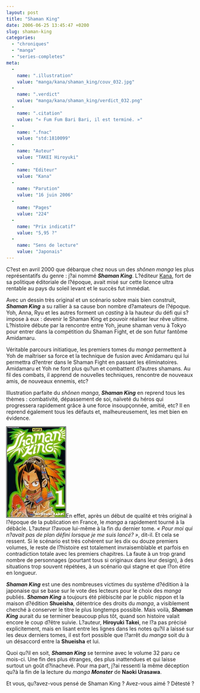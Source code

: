 ```yaml
---
layout: post
title: "Shaman King"
date: 2006-06-25 13:45:47 +0200
slug: shaman-king
categories:
  - "chroniques"
  - "manga"
  - "series-completes"
meta:
  -
    name: ".illustration"
    value: "manga/kana/shaman_king/couv_032.jpg"
  -
    name: ".verdict"
    value: "manga/kana/shaman_king/verdict_032.png"
  -
    name: ".citation"
    value: "« Fum Fum Bari Bari, il est terminé. »"
  -
    name: ".fnac"
    value: "std:1810099"
  -
    name: "Auteur"
    value: "TAKEI Hiroyuki"
  -
    name: "Editeur"
    value: "Kana"
  -
    name: "Parution"
    value: "16 juin 2006"
  -
    name: "Pages"
    value: "224"
  -
    name: "Prix indicatif"
    value: "5,95 ?"
  -
    name: "Sens de lecture"
    value: "Japonais"
---
```


C?est en avril 2000 que débarque chez nous un des _shônen manga_ les plus représentatifs du genre : j?ai nommé **_Shaman King_**. L?éditeur [Kana](http://www.mangakana.com), fort de sa politique éditoriale de l?époque, avait misé sur cette licence ultra rentable au pays du soleil levant et le succès fut immédiat.

Avec un dessin très original et un scénario sobre mais bien construit, **_Shaman King_** a su rallier à sa cause bon nombre d?amateurs de l?époque. Yoh, Anna, Ryu et les autres forment un _casting_ à la hauteur du défi qui s?impose à eux : devenir le Shaman King et pouvoir réaliser leur rêve ultime. L?histoire débute par la rencontre entre Yoh, jeune shaman venu à Tokyo pour entrer dans la compétition du Shaman Fight, et de son futur fantôme Amidamaru.

Véritable parcours initiatique, les premiers tomes du _manga_ permettent à Yoh de maîtriser sa force et la technique de fusion avec Amidamaru qui lui permettra d?entrer dans le Shaman Fight en passant les éliminatoires. Amidamaru et Yoh ne font plus qu?un et combattent d?autres shamans. Au fil des combats, il apprend de nouvelles techniques, rencontre de nouveaux amis, de nouveaux ennemis, etc?

Illustration parfaite du _shônen manga_, **_Shaman King_** en reprend tous les thèmes : combativité, dépassement de soi, naïveté du héros qui progressera rapidement grâce à une force insoupçonnée, amitié, etc? Il en reprend également tous les défauts et, malheureusement, les met bien en évidence.

![Shaman King - Vol. 1](/database/manga/kana/shaman_king/couv_001.jpg)En effet, après un début de qualité et très original à l?époque de la publication en France, le _manga_ a rapidement tourné à la débâcle. L?auteur l?avoue lui-même à la fin du dernier tome. _« Pour moi qui n?avait pas de plan défini lorsque je me suis lancé? »_, dit-il. Et cela se ressent. Si le scénario est très cohérent sur les dix ou douze premiers volumes, le reste de l?histoire est totalement invraisemblable et parfois en contradiction totale avec les premiers chapitres. La faute à un trop grand nombre de personnages (pourtant tous si originaux dans leur design), à des situations trop souvent répétées, à un scénario qui stagne et que l?on étire en longueur.

**_Shaman King_** est une des nombreuses victimes du système d?édition à la japonaise qui se base sur le vote des lecteurs pour le choix des _manga_ publiés. **_Shaman King_** a toujours été plébiscité par le public nippon et la maison d?édition **Shueisha**, détentrice des droits du _manga_, a visiblement cherché à conserver le titre le plus longtemps possible. Mais voilà, **_Shaman King_** aurait du se terminer beaucoup plus tôt, quand son histoire valait encore le coup d?être suivie. L?auteur, **Hiroyuki Takei**, ne l?a pas précisé explicitement, mais en lisant entre les lignes dans les notes qu?il a laissé sur les deux derniers tomes, il est fort possible que l?arrêt du _manga_ soit du à un désaccord entre la **Shueisha** et lui.

Quoi qu?il en soit, **_Shaman King_** se termine avec le volume 32 paru ce mois-ci. Une fin des plus étranges, des plus inattendues et qui laisse surtout un goût d?inachevé. Pour ma part, j?ai ressenti la même déception qu?à la fin de la lecture du _manga_ **_Monster_** de **Naoki Urasawa**.

Et vous, qu?avez-vous pensé de Shaman King ? Avez-vous aimé ? Détesté ?